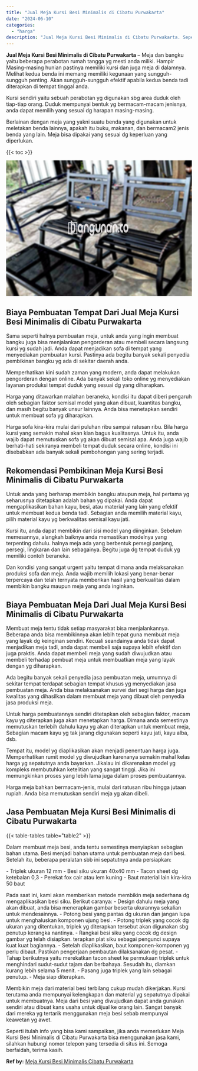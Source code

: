 ```yaml
---
title: "Jual Meja Kursi Besi Minimalis di Cibatu Purwakarta"
date: "2024-06-10"
categories: 
  - "harga"
description: "Jual Meja Kursi Besi Minimalis di Cibatu Purwakarta. Seperti itulah info yang bisa kami sampaikan, jika anda memerlukan Meja Kursi Besi Minimalis di Cibatu P..."
---
```


**Jual Meja Kursi Besi Minimalis di Cibatu Purwakarta** – Meja dan bangku yaitu beberapa perabotan rumah tangga yg mesti anda miliki. Hampir Masing-masing hunian pastinya memiliki kursi dan juga meja di dalamnya. Melihat kedua benda ini memang memiliki kegunaan yang sungguh-sungguh penting. Akan sungguh-sungguh efektif apabila kedua benda tadi diterapkan di tempat tinggal anda.

Kursi sendiri yaitu sebuah perabotan yg digunakan sbg area duduk oleh tiap-tiap orang. Duduk mempunyai bentuk yg bermacam-macam jenisnya, anda dapat memilih yang sesuai dg harapan masing-masing.

Berlainan dengan meja yang yakni suatu benda yang digunakan untuk meletakan benda lainnya, apakah itu buku, makanan, dan bermacam2 jenis benda yang lain. Meja bisa dipakai yang sesuai dg keperluan yang diperlukan.

{{< toc >}}

![Jual Meja Kursi Besi Minimalis di Cibatu Purwakarta](/images/jual-meja-besi-murah20.png)

## Biaya Pembuatan Tempat Dari Jual Meja Kursi Besi Minimalis di Cibatu Purwakarta

Sama seperti halnya pembuatan meja, untuk anda yang ingin membuat bangku juga bisa menjalankan pengorderan atau membeli secara langsung kursi yg sudah jadi. Anda dapat menjadikan sofa di tempat yang menyediakan pembuatan kursi. Pastinya ada begitu banyak sekali penyedia pembikinan bangku yg ada di sekitar daerah anda.

Memperhatikan kini sudah zaman yang modern, anda dapat melakukan pengorderan dengan online. Ada banyak sekali toko online yg menyediakan layanan produksi tempat duduk yang sesuai dg yang diharapkan.

Harga yang ditawarkan malahan beraneka, kondisi itu dapat diberi pengaruh oleh sebagian faktor semisal model yang akan dibuat, kuantitas bangku, dan masih begitu banyak unsur lainnya. Anda bisa menetapkan sendiri untuk membuat sofa yg diharapkan.

Harga sofa kira-kira mulai dari puluhan ribu sampai ratusan ribu. Bila harga kursi yang semakin mahal akan kian bagus kualitasnya. Untuk itu, anda wajib dapat memutuskan sofa yg akan dibuat semisal apa. Anda juga wajib berhati-hati sekiranya membeli tempat duduk secara online, kondisi ini disebabkan ada banyak sekali pembohongan yang sering terjadi.

## Rekomendasi Pembikinan Meja Kursi Besi Minimalis di Cibatu Purwakarta

Untuk anda yang berharap membikin bangku ataupun meja, hal pertama yg seharusnya ditetapkan adalah bahan yg dipakai. Anda dapat mengaplikasikan bahan kayu, besi, atau material yang lain yang efektif untuk membuat kedua benda tadi. Sebagian anda memilih material kayu, pilih material kayu yg berkwalitas semisal kayu jati.

Kursi itu, anda dapat membikin dari sisi model yang diinginkan. Sebelum memesannya, alangkah baiknya anda memastikan modelnya yang terpenting dahulu. halnya meja ada yang berbentuk persegi panjang, persegi, lingkaran dan lain sebagainya. Begitu juga dg tempat duduk yg memiliki contoh beraneka.

Dan kondisi yang sangat urgent yaitu tempat dimana anda melaksanakan produksi sofa dan meja. Anda wajib memilih lokasi yang benar-benar terpercaya dan telah ternyata memberikan hasil yang berkualitas dalam membikin bangku maupun meja yang anda inginkan.

## Biaya Pembuatan Meja Dari Jual Meja Kursi Besi Minimalis di Cibatu Purwakarta

Membuat meja tentu tidak setiap masyarakat bisa menjalankannya. Beberapa anda bisa membikinnya akan lebih tepat guna membuat meja yang layak dg keinginan sendiri. Kecuali seandainya anda tidak dapat menjadikan meja tadi, anda dapat membeli saja supaya lebih efektif dan juga praktis. Anda dapat membeli meja yang sudah diwujudkan atau membeli terhadap pembuat meja untuk membuatkan meja yang layak dengan yg diharapkan.

Ada begitu banyak sekali penyedia jasa pembuatan meja, umumnya di sekitar tempat terdapat sebagian tempat khusus yg menyediakan jasa pembuatan meja. Anda bisa melaksanakan survei dari segi harga dan juga kwalitas yang dihasilkan dalam membuat meja yang dibuat oleh penyedia jasa produksi meja.

Untuk harga pembuatannya sendiri ditetapkan oleh sebagian faktor, macam kayu yg diterapkan juga akan menetapkan harga. Dimana anda semestinya memutuskan terlebih dahulu kayu yg akan diterapkan untuk membuat meja, Sebagian macam kayu yg tak jarang digunakan seperti kayu jati, kayu alba, dsb.

Tempat itu, model yg diaplikasikan akan menjadi penentuan harga juga. Memperhatikan rumit model yg diwujudkan karenanya semakin mahal kelas harga yg sepatutnya anda bayarkan. Jikalau ini dikarenakan model yg kompleks membutuhkan ketelitian yang sangat tinggi. Jika ini memungkinkan proses yang lebih lama juga dalam proses pembuatannya.

Harga meja bahkan bermacam-jenis, mulai dari ratusan ribu hingga jutaan rupiah. Anda bisa memutuskan sendiri meja yg akan dibeli.

## Jasa Pembuatan Meja Kursi Besi Minimalis di Cibatu Purwakarta

{{< table-tables table="table2" >}}

Dalam membuat meja besi, anda tentu semestinya menyiapkan sebagian bahan utama. Besi menjadi bahan utama untuk pembuatan meja dari besi. Setelah itu, beberapa peralatan sbb ini sepatutnya anda persiapkan:

\- Triplek ukuran 12 mm - Besi siku ukuran 40x40 mm - Tacon sheet dg ketebalan 0,3 - Perekat fox cair atau lem kuning - Baut material lain kira-kira 50 baut

Pada saat ini, kami akan memberikan metode membikin meja sederhana dg mengaplikasikan besi siku. Berikut caranya: - Design dahulu meja yang akan dibuat, anda bisa menerapkan gambar beserta ukurannya sekalian untuk mendesainnya. - Potong besi yang pantas dg ukuran dan jangan lupa untuk menghaluskan komponen ujung besi. - Potong triplek yang cocok dg ukuran yang ditentukan, triplek yg diterapkan tersebut akan digunakan sbg penutup kerangka nantinya. - Rangkai besi siku yang cocok dg design gambar yg telah disiapkan. terapkan plat siku sebagai pengunci supaya kuat kuat bagiannya. - Setelah diaplikasikan, baut komponen-komponen yg perlu dibaut. Pastikan pengerjaan pembautan dilaksanakan dg pesat. - Tahap berikutnya yaitu merekatkan tacon sheet ke permukaan triplek untuk menghindari sudut-sudut tajam dan berbahaya. Sesudah itu, diamkan kurang lebih selama 5 menit. - Pasang juga triplek yang lain sebagai penutup. - Meja siap diterapkan.

Membikin meja dari material besi terbilang cukup mudah dikerjakan. Kursi terutama anda mempunyai kelengkapan dan material yg sepatutnya dipakai untuk membuatnya. Meja dari besi yang diwujudkan dapat anda gunakan sendiri atau dibuat kans usaha untuk dijual ke orang lain. Sangat banyak dari mereka yg tertarik menggunakan meja besi sebab mempunyai keawetan yg awet.

Seperti itulah info yang bisa kami sampaikan, jika anda memerlukan Meja Kursi Besi Minimalis di Cibatu Purwakarta bisa menggunakan jasa kami, silahkan hubungi nomor telepon yang tersedia di situs ini. Semoga berfaidah, terima kasih.

**Ref by:** [Meja Kursi Besi Minimalis Cibatu Purwakarta](https://id.wikipedia.org/wiki/Meja)
